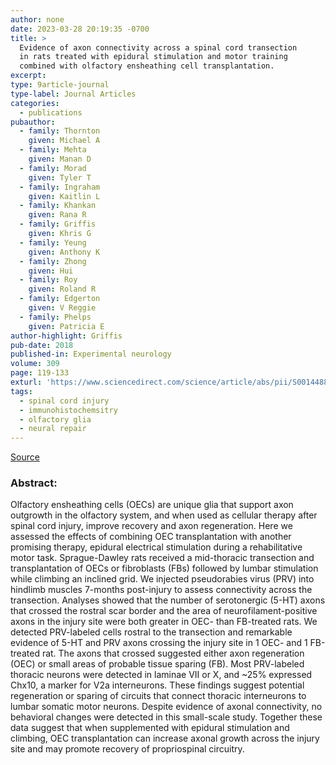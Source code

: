```yaml
---
author: none
date: 2023-03-28 20:19:35 -0700
title: >
  Evidence of axon connectivity across a spinal cord transection
  in rats treated with epidural stimulation and motor training
  combined with olfactory ensheathing cell transplantation.
excerpt:
type: 9article-journal
type-label: Journal Articles
categories:
  - publications
pubauthor:
  - family: Thornton
    given: Michael A
  - family: Mehta
    given: Manan D
  - family: Morad
    given: Tyler T
  - family: Ingraham
    given: Kaitlin L
  - family: Khankan
    given: Rana R
  - family: Griffis
    given: Khris G
  - family: Yeung
    given: Anthony K
  - family: Zhong
    given: Hui
  - family: Roy
    given: Roland R
  - family: Edgerton
    given: V Reggie
  - family: Phelps
    given: Patricia E
author-highlight: Griffis
pub-date: 2018
published-in: Experimental neurology
volume: 309
page: 119-133
exturl: 'https://www.sciencedirect.com/science/article/abs/pii/S0014488618302632'
tags:
  - spinal cord injury
  - immunohistochemsitry
  - olfactory glia
  - neural repair
---
```


<a href="https://www.sciencedirect.com/science/article/abs/pii/S0014488618302632" target="_blank">Source</a>

### Abstract: 
Olfactory ensheathing cells (OECs) are unique glia that
support axon outgrowth in the olfactory system, and when used as
cellular therapy after spinal cord injury, improve recovery and axon
regeneration. Here we assessed the effects of combining OEC
transplantation with another promising therapy, epidural electrical
stimulation during a rehabilitative motor task. Sprague-Dawley rats
received a mid-thoracic transection and transplantation of OECs or
fibroblasts (FBs) followed by lumbar stimulation while climbing an
inclined grid. We injected pseudorabies virus (PRV) into hindlimb
muscles 7-months post-injury to assess connectivity across the
transection. Analyses showed that the number of serotonergic (5-HT)
axons that crossed the rostral scar border and the area of
neurofilament-positive axons in the injury site were both greater in
OEC- than FB-treated rats. We detected PRV-labeled cells rostral to
the transection and remarkable evidence of 5-HT and PRV axons
crossing the injury site in 1 OEC- and 1 FB-treated rat. The axons
that crossed suggested either axon regeneration (OEC) or small areas
of probable tissue sparing (FB). Most PRV-labeled thoracic neurons
were detected in laminae VII or X, and \~25% expressed Chx10, a
marker for V2a interneurons. These findings suggest potential
regeneration or sparing of circuits that connect thoracic
interneurons to lumbar somatic motor neurons. Despite evidence of
axonal connectivity, no behavioral changes were detected in this
small-scale study. Together these data suggest that when
supplemented with epidural stimulation and climbing, OEC
transplantation can increase axonal growth across the injury site
and may promote recovery of propriospinal circuitry.